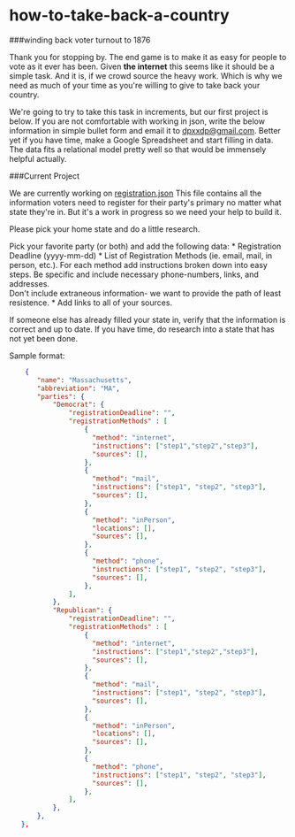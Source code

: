 # how-to-take-back-a-country
###winding back voter turnout to 1876

Thank you for stopping by.  The end game is to make it as easy for people to vote as it ever has been.  Given **the internet** this seems like it should be a simple task.  And it is, if we crowd source the heavy work.  Which is why we need as much of your time as you're willing to give to take back your country.

We're going to try to take this task in increments, but our first project is below.   If you are not comfortable with working in json, write the below information in simple bullet form and email it to dpxxdp@gmail.com.  Better yet if you have time, make a Google Spreadsheet and start filling in data.  The data fits a relational model pretty well so that would be immensely helpful actually.

###Current Project

We are currently working on [registration.json](./registration.json)  This file contains all the information voters need to register for their party's primary no matter what state they're in.  But it's a work in progress so we need your help to build it.

Please pick your home state and do a little research.

 Pick your favorite party (or both) and add the following data:
       * Registration Deadline (yyyy-mm-dd)
       * List of Registration Methods (ie. email, mail, in person, etc.). 
            For each method add instructions broken down into easy steps. Be specific and
            include necessary phone-numbers, links, and addresses.  
            Don't include extraneous information- we want to provide the path of least resistence.
      * Add links to all of your sources.

 If someone else has already filled your state in, verify that the information is correct and up to date.
 If you have time, do research into a state that has not yet been done.
 
 Sample format:
 
 ```json
     {
        "name": "Massachusetts",
        "abbreviation": "MA",
        "parties": {
            "Democrat": {
                "registrationDeadline": "",
                "registrationMethods" : [
                    {
                      "method": "internet",
                      "instructions": ["step1","step2","step3"],
                      "sources": [],
                    },
                    {
                      "method": "mail",
                      "instructions": ["step1", "step2", "step3"],
                      "sources": [],
                    },
                    {
                      "method": "inPerson",
                      "locations": [],
                      "sources": [],
                    },
                    {
                      "method": "phone",
                      "instructions": ["step1", "step2", "step3"],
                      "sources": [],
                    },
                ],
            },
            "Republican": {
                "registrationDeadline": "",
                "registrationMethods" : [
                    {
                      "method": "internet",
                      "instructions": ["step1","step2","step3"],
                      "sources": [],
                    },
                    {
                      "method": "mail",
                      "instructions": ["step1", "step2", "step3"],
                      "sources": [],
                    },
                    {
                      "method": "inPerson",
                      "locations": [],
                      "sources": [],
                    },
                    {
                      "method": "phone",
                      "instructions": ["step1", "step2", "step3"],
                      "sources": [],
                    },
                ],
            },
        },
    },
 ```
 
 
 
 
 
 
